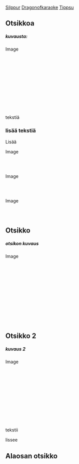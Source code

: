 <!DOCTYPE html>
<html lang="en">
<head>
<title>Page Title</title>
<meta charset="UTF-8">
<meta name="viewport" content="width=device-width, initial-scale=1">
<style>
* {
  box-sizing: border-box;
}

/* Style the body */
body {
  font-family: Arial, Helvetica, sans-serif;
  margin: 0;
}

/* Header/logo Title */
.header {
  padding: 180px;
  text-align: center;
  background: #bd1919;
  color: white;
  background-image: url('https://images.eurogamer.net/2019/articles/2019-11-20-02-07/apexshare.jpg');
}

/* Increase the font size of the heading */
.header h1 {
  font-size: 40px;
}

/* Style the top navigation bar */
.navbar {
  overflow: hidden;
  background-color: #333;
}

/* Style the navigation bar links */
.navbar a {
  float: left;
  display: block;
  color: white;
  text-align: center;
  padding: 14px 20px;
  text-decoration: none;
}

/* Right-aligned link */
.navbar a.right {
  float: right;
}

/* Change color on hover */
.navbar a:hover {
  background-color: #ddd;
  color: black;
}

/* Column container */
.row {  
  display: -ms-flexbox; /* IE10 */
  display: flex;
  -ms-flex-wrap: wrap; /* IE10 */
  flex-wrap: wrap;
}

/* Create two unequal columns that sits next to each other */
/* Sidebar/left column */
.side {
  -ms-flex: 30%; /* IE10 */
  flex: 30%;
  background-color: #f1f1f1;
  padding: 20px;
}

/* Main column */
.main {   
  -ms-flex: 70%; /* IE10 */
  flex: 70%;
  background-color: white;
  padding: 20px;
}

/* Fake image, just for this example */
.fakeimg {
  background-color: #aaa;
  width: 100%;
  padding: 20px;
}

/* Footer */
.footer {
  padding: 20px;
  text-align: center;
  background: #ddd;
}

/* Responsive layout - when the screen is less than 700px wide, make the two columns stack on top of each other instead of next to each other */
@media screen and (max-width: 700px) {
  .row {   
    flex-direction: column;
  }
}

/* Responsive layout - when the screen is less than 400px wide, make the navigation links stack on top of each other instead of next to each other */
@media screen and (max-width: 400px) {
  .navbar a {
    float: none;
    width: 100%;
  }
}
</style>
</head>
<body>

<div class="header">


</div>

<div class="navbar">
  <a href="https://apexlegendsstatus.com/profile/PC/silppur#S-legends-statistics">Silppur</a>
  <a href="https://apexlegendsstatus.com/profile/PC/dragonofkaraoke">Dragonofkaraoke</a>
  <a href="https://apexlegendsstatus.com/profile/PC/tippsu">Tippsu</a>
</div>

<div class="row">
  <div class="side">
    <h2>Otsikkoa</h2>
    <h5>kuvausta:</h5>
    <div class="fakeimg" style="height:200px;">Image</div>
    <p>tekstiä</p>
    <h3>lisää tekstiä</h3>
    <p>Lisää</p>
    <div class="fakeimg" style="height:60px;">Image</div><br>
    <div class="fakeimg" style="height:60px;">Image</div><br>
    <div class="fakeimg" style="height:60px;">Image</div>
  </div>
  <div class="main">
    <h2>Otsikko</h2>
    <h5>otsikon kuvaus</h5>
    <div class="fakeimg" style="height:200px;">Image</div>
    <br>
    <h2>Otsikko 2</h2>
    <h5>kuvaus 2</h5>
    <div class="fakeimg" style="height:200px;">Image</div>
    <p>tekstii</p>
    <p>lissee</p>
  </div>
</div>

<div class="footer">
  <h2>Alaosan otsikko</h2>
</div>

</body>
</html>
